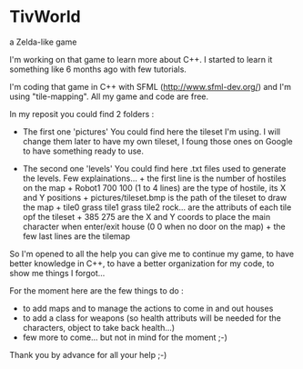 # TivWorld
a Zelda-like game

I'm working on that game to learn more about C++.
I started to learn it something like 6 months ago with few tutorials.

I'm coding that game in C++ with SFML (http://www.sfml-dev.org/) and I'm using "tile-mapping". All my game and code are free.

In my reposit you could find 2 folders :

- The first one 'pictures'
You could find here the tileset I'm using. I will change them later to have my own tileset, I foung those ones on Google to have something ready to use.

- The second one 'levels'
You could find here .txt files used to generate the levels.
Few explainations...
      + the first line is the number of hostiles on the map
      + Robot1 700 100 (1 to 4 lines) are the type of hostile, its X and Y positions
      + pictures/tileset.bmp is the path of the tileset to draw the map
      + tile0 grass tile1 grass tile2 rock... are the attributs of each tile opf the tileset
      + 385 275 are the X and Y coords to place the main character when enter/exit house (0 0 when no door on the map)
      + the few last lines are the tilemap

So I'm opened to all the help you can give me to continue my game, to have better knowledge in C++, to have a better organization for my code, to show me things I forgot...

For the moment here are the few things to do :
- to add maps and to manage the actions to come in and out houses
- to add a class for weapons (so health attributs will be needed for the characters, object to take back health...)
- few more to come... but not in mind for the moment ;-)

Thank you by advance for all your help ;-)
